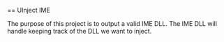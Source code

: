 == UInject IME

The purpose of this project is to output a valid IME DLL. The IME DLL will handle keeping track of the DLL we want to inject.

